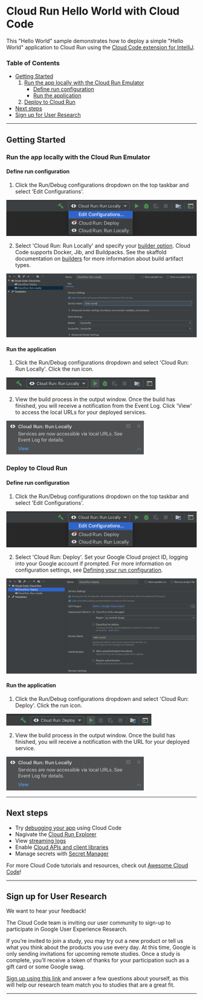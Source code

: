 # Cloud Run Hello World with Cloud Code


This "Hello World" sample demonstrates how to deploy a simple "Hello World" application to Cloud Run using the [Cloud Code extension for IntelliJ](https://cloud.google.com/code/docs/intellij/install).

### Table of Contents
* [Getting Started](#getting-started)
    1. [Run the app locally with the Cloud Run Emulator](#run-the-app-locally-with-the-cloud-run-emulator)
       * [Define run configuration](#define-run-configuration)
       * [Run the application](#run-the-application) 
    2. [Deploy to Cloud Run](#deploy-to-cloud-run)
* [Next steps](#next-steps)
* [Sign up for User Research](#sign-up-for-user-research)

---
## Getting Started

### Run the app locally with the Cloud Run Emulator

#### Define run configuration

1. Click the Run/Debug configurations dropdown on the top taskbar and select 'Edit Configurations'. 

![image](./img/edit-config.png)

2. Select 'Cloud Run: Run Locally' and specify your [builder option](https://cloud.google.com/code/docs/intellij/developing-a-cloud-run-app#defining_your_run_configuration). Cloud Code supports Docker, Jib, and Buildpacks. See the skaffold documentation on [builders](https://skaffold.dev/docs/pipeline-stages/builders/) for more information about build artifact types.  

![image](./img/local-build-config.png)

#### Run the application
1. Click the Run/Debug configurations dropdown and select 'Cloud Run: Run Locally'. Click the run icon.  

![image](./img/config-run-locally.png)

2. View the build process in the output window. Once the build has finished, you will receive a notification from the Event Log. Click 'View' to access the local URLs for your deployed services.

![image](./img/local-success.png)


### Deploy to Cloud Run
#### Define run configuration

1. Click the Run/Debug configurations dropdown on the top taskbar and select 'Edit Configurations'. 

![image](./img/edit-config.png)

2. Select 'Cloud Run: Deploy'. Set your Google Cloud project ID, logging into your Google account if prompted. For more information on configuration settings, see [Defining your run configuration](https://cloud.google.com/code/docs/intellij/deploying-a-cloud-run-app#defining_your_run_configuration).

![image](./img/deploy-build-config.png)

#### Run the application
1. Click the Run/Debug configurations dropdown and select 'Cloud Run: Deploy'. Click the run icon.  

![image](./img/config-deploy.png)

2. View the build process in the output window. Once the build has finished, you will receive a notification with the URL for your deployed service.

![image](./img/local-success.png)

---
## Next steps
* Try [debugging your app](https://cloud.google.com/code/docs/intellij/debugging-a-cloud-run-app) using Cloud Code
* Nagivate the [Cloud Run Explorer](https://cloud.google.com/code/docs/intellij/cloud-run-explorer)
* View [streaming logs](https://cloud.google.com/code/docs/intellij/viewing-cloud-run-logs)
* Enable [Cloud APIs and client libraries](https://cloud.google.com/code/docs/intellij/client-libraries)
* Manage secrets with [Secret Manager](https://cloud.google.com/code/docs/intellij/secret-manager)

For more Cloud Code tutorials and resources, check out [Awesome Cloud Code](https://github.com/russwolf/awesome-cloudclode)!

---
## Sign up for User Research

We want to hear your feedback!

The Cloud Code team is inviting our user community to sign-up to participate in Google User Experience Research. 

If you’re invited to join a study, you may try out a new product or tell us what you think about the products you use every day. At this time, Google is only sending invitations for upcoming remote studies. Once a study is complete, you’ll receive a token of thanks for your participation such as a gift card or some Google swag. 

[Sign up using this link](https://google.qualtrics.com/jfe/form/SV_4Me7SiMewdvVYhL?reserved=1&utm_source=In-product&Q_Language=en&utm_medium=own_prd&utm_campaign=Q1&productTag=clou&campaignDate=January2021&referral_code=UXbT481079) and answer a few questions about yourself, as this will help our research team match you to studies that are a great fit.

----
